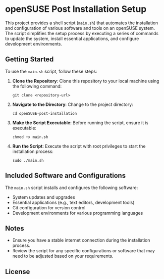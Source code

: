# openSUSE Post Installation Setup

This project provides a shell script (`main.sh`) that automates the installation and configuration of various software and tools on an openSUSE system. The script simplifies the setup process by executing a series of commands to update the system, install essential applications, and configure development environments.

## Getting Started

To use the `main.sh` script, follow these steps:

1. **Clone the Repository**:
   Clone this repository to your local machine using the following command:

   ```
   git clone <repository-url>
   ```

2. **Navigate to the Directory**:
   Change to the project directory:

   ```
   cd openSUSE-post-installation
   ```

3. **Make the Script Executable**:
   Before running the script, ensure it is executable:

   ```
   chmod +x main.sh
   ```

4. **Run the Script**:
   Execute the script with root privileges to start the installation process:

   ```
   sudo ./main.sh
   ```

## Included Software and Configurations

The `main.sh` script installs and configures the following software:

- System updates and upgrades
- Essential applications (e.g., text editors, development tools)
- Git configuration for version control
- Development environments for various programming languages

## Notes

- Ensure you have a stable internet connection during the installation process.
- Review the script for any specific configurations or software that may need to be adjusted based on your requirements.

## License
